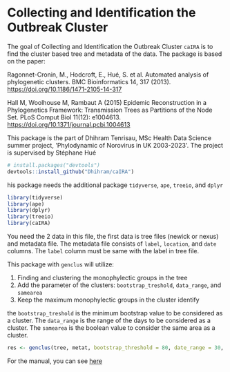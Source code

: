 # Collecting and Identification the Outbreak Cluster

<!-- badges: start -->

<!-- badges: end -->

The goal of Collecting and Identification the Outbreak Cluster `caIRA` is to find the cluster based tree and metadata of the data. The package is based on the paper:

Ragonnet-Cronin, M., Hodcroft, E., Hué, S. et al. Automated analysis of phylogenetic clusters. BMC Bioinformatics 14, 317 (2013). <https://doi.org/10.1186/1471-2105-14-317>

Hall M, Woolhouse M, Rambaut A (2015) Epidemic Reconstruction in a Phylogenetics Framework: Transmission Trees as Partitions of the Node Set. PLoS Comput Biol 11(12): e1004613. <https://doi.org/10.1371/journal.pcbi.1004613>

This package is the part of Dhihram Tenrisau, MSc Health Data Science summer project, 'Phylodynamic of Norovirus in UK 2003-2023'. The project is supervised by Stéphane Hué

``` r
# install.packages("devtools")
devtools::install_github("Dhihram/caIRA")
```

his package needs the additional package `tidyverse`, `ape`, `treeio`, and `dplyr`

``` r
library(tidyverse)
library(ape)
library(dplyr)
library(treeio)
library(caIRA)
```

You need the 2 data in this file, the first data is tree files (newick or nexus) and metadata file. The metadata file consists of `label`, `location`, and `date` columns. The `label` column must be same with the label in tree file.

This package with `genclus` will utilize:
1. Finding and clustering the monophylectic groups in the tree
2. Add the parameter of the clusters: `bootstrap_treshold`, `data_range`, and `samearea`
3. Keep the maximum monophylectic groups in the cluster identify

the `bootstrap_treshold` is the minimum bootstrap value to be considered as a cluster. The `data_range` is the range of the days to be considered as a cluster. The `samearea` is the boolean value to consider the same area as a cluster.

``` r
res <- genclus(tree, metat, bootstrap_threshold = 80, date_range = 30, samearea = TRUE)
```
For the manual, you can see [here](https://dhihram.github.io/caIRA/)
